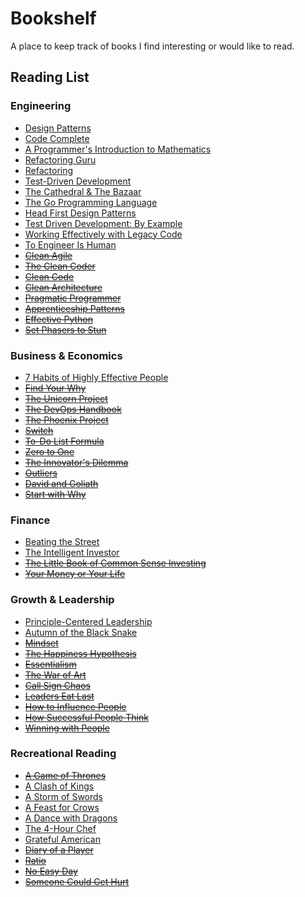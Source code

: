 # Bookshelf

A place to keep track of books I find interesting or would like to read.

## Reading List

### Engineering

* [Design Patterns](https://www.amazon.com/gp/product/9332555400/)
* [Code Complete](https://www.amazon.com/gp/product/0735619670/)
* [A Programmer's Introduction to Mathematics](https://www.amazon.com/gp/product/1727125452/)
* [Refactoring Guru](https://refactoring.guru/)
* [Refactoring](https://www.amazon.com/Refactoring-Improving-Existing-Addison-Wesley-Signature/dp/0134757599/)
* [Test-Driven Development](https://www.amazon.com/Test-Driven-Development-Kent-Beck/dp/0321146530)
* [The Cathedral & The Bazaar](https://www.amazon.com/Cathedral-Bazaar-Musings-Accidental-Revolutionary/dp/1565927249/)
* [The Go Programming Language](https://www.gopl.io/)
* [Head First Design Patterns](https://www.amazon.com/gp/product/B00AA36RZY)
* [Test Driven Development: By Example](https://www.amazon.com/gp/product/0321146530)
* [Working Effectively with Legacy Code](https://www.amazon.com/Working-Effectively-Legacy-Michael-Feathers/dp/0131177052)
* [To Engineer Is Human](https://www.amazon.com/Engineer-Human-Failure-Successful-Design/dp/0679734163)
* ~~[Clean Agile](https://www.amazon.com/Clean-Agile-Basics-Robert-Martin/dp/0135781868)~~
* ~~[The Clean Coder](https://www.amazon.com/gp/product/B0050JLC9Y/)~~
* ~~[Clean Code](https://www.safaribooksonline.com/library/view/clean-code/9780136083238/)~~
* ~~[Clean Architecture](https://www.safaribooksonline.com/library/view/clean-architecture-a/9780134494272/)~~
* ~~[Pragmatic Programmer](https://www.amazon.com/gp/product/020161622X/)~~
* ~~[Apprenticeship Patterns](https://www.amazon.com/gp/product/0596518382/)~~
* ~~[Effective Python](https://www.amazon.com/Effective-Python-Specific-Software-Development/dp/0134034287)~~
* ~~[Set Phasers to Stun](https://www.amazon.com/gp/product/0963617885/)~~

### Business & Economics

* [7 Habits of Highly Effective People](https://www.amazon.com/gp/product/B01069X4H0/)
* ~~[Find Your Why](https://www.amazon.com/gp/product/B01CZCW3ZA/)~~
* ~~[The Unicorn Project](https://www.amazon.com/Unicorn-Project-Developers-Disruption-Thriving/dp/1942788762/)~~
* ~~[The DevOps Handbook](https://www.amazon.com/DevOps-Handbook-World-Class-Reliability-Organizations/dp/1942788002)~~
* ~~[The Phoenix Project](https://www.amazon.com/Phoenix-Project-DevOps-Helping-Business/dp/1942788290/)~~
* ~~[Switch](https://www.amazon.com/Switch-Change-Things-When-Hard/dp/0385528752/)~~
* ~~[To-Do List Formula](https://www.amazon.com/gp/product/1539438120/)~~
* ~~[Zero to One](https://www.amazon.com/gp/product/0804139296/)~~
* ~~[The Innovator's Dilemma](https://www.amazon.com/Innovators-Dilemma-Revolutionary-Change-Business/dp/0062060244/)~~
* ~~[Outliers](https://www.amazon.com/Outliers-Story-Success-Malcolm-Gladwell/dp/0316017922/)~~
* ~~[David and Goliath](https://www.amazon.com/David-Goliath-Underdogs-Misfits-Battling/dp/0316204366/)~~
* ~~[Start with Why](https://www.amazon.com/gp/product/B002Q6XUE4)~~

### Finance

* [Beating the Street](https://www.amazon.com/gp/product/B00768D664/)
* [The Intelligent Investor](https://www.amazon.com/gp/product/B00V7328GS/)
* ~~[The Little Book of Common Sense Investing](https://www.amazon.com/gp/product/1119404509/)~~
* ~~[Your Money or Your Life](https://www.amazon.com/gp/product/0143115766/)~~

### Growth & Leadership

* [Principle-Centered Leadership](https://www.amazon.com/gp/product/B07NMZ4TLM/)
* [Autumn of the Black Snake](https://www.amazon.com/Autumn-Black-Snake-Creation-Invasion/dp/0374107343)
* ~~[Mindset](https://www.amazon.com/Mindset-Psychology-Carol-S-Dweck/dp/0345472322)~~
* ~~[The Happiness Hypothesis](https://www.amazon.com/The-Happiness-Hypothesis-audiobook/dp/B07D5JCWLD/)~~
* ~~[Essentialism](https://www.amazon.com/Essentialism-Disciplined-Pursuit-Less/dp/B00IWYP5NI)~~
* ~~[The War of Art](https://www.amazon.com/gp/product/1936891026/)~~
* ~~[Call Sign Chaos](https://www.amazon.com/gp/product/0812996836/)~~
* ~~[Leaders Eat Last](https://www.amazon.com/gp/product/B00DGZKQM8)~~
* ~~[How to Influence People](https://www.amazon.com/gp/product/B00A0VP6AI/)~~
* ~~[How Successful People Think](https://www.amazon.com/gp/product/B00199RHE8/)~~
* ~~[Winning with People](https://www.amazon.com/gp/product/B0050OX37I/)~~

### Recreational Reading

* ~~[A Game of Thrones](https://www.amazon.com/gp/product/1101965487/)~~
* [A Clash of Kings](https://www.amazon.com/gp/product/1101965487/)
* [A Storm of Swords](https://www.amazon.com/gp/product/1101965487/)
* [A Feast for Crows](https://www.amazon.com/gp/product/1101965487/)
* [A Dance with Dragons](https://www.amazon.com/gp/product/1101965487/)
* [The 4-Hour Chef](https://www.amazon.com/gp/product/1328519163/)
* [Grateful American](https://www.amazon.com/dp/1400208122)
* ~~[Diary of a Player](https://www.amazon.com/Diary-Player-Musical-Heroes-Guitar/dp/1451625529/)~~
* ~~[Ratio](https://www.amazon.com/gp/product/1416571728)~~
* ~~[No Easy Day](https://www.amazon.com/gp/product/B0095PEFYS)~~
* ~~[Someone Could Get Hurt](https://www.amazon.com/Someone-Could-Get-Hurt-Twenty-First-Century/dp/1592408761/)~~
